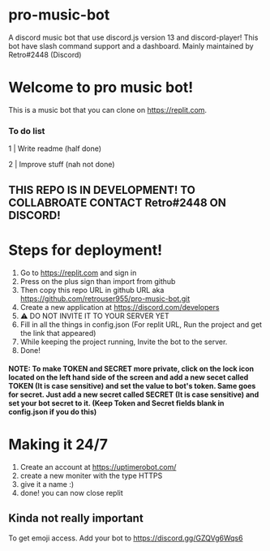 # pro-music-bot
A discord music bot that use discord.js version 13 and discord-player! This bot have slash command support and a dashboard. Mainly maintained by Retro#2448 (Discord)

# Welcome to pro music bot!

This is a music bot that you can clone on https://replit.com.

### To do list

1 | Write readme (half done)


2 | Improve stuff (nah not done)

## THIS REPO IS IN DEVELOPMENT! TO COLLABROATE CONTACT Retro#2448 ON DISCORD!

# Steps for deployment!


1. Go to https://replit.com and sign in
2. Press on the plus sign than import from github
3. Then copy this repo URL in github URL aka https://github.com/retrouser955/pro-music-bot.git
4. Create a new application at https://discord.com/developers
5. ⚠ DO NOT INVITE IT TO YOUR SERVER YET
6. Fill in all the things in config.json (For replit URL, Run the project and get the link that appeared)
7. While keeping the project running, Invite the bot to the server.
8. Done!

#### NOTE: To make TOKEN and SECRET more private, click on the lock icon located on the left hand side of the screen and add a new secet called TOKEN (It is case sensitive) and set the value to bot's token. Same goes for secret. Just add a new secret called SECRET (It is case sensitive) and set your bot secret to it. (Keep Token and Secret fields blank in config.json if you do this)

# Making it 24/7

1. Create an account at https://uptimerobot.com/
2. create a new moniter with the type HTTPS
3. give it a name :)
4. done! you can now close replit

## Kinda not really important

To get emoji access. Add your bot to https://discord.gg/GZQVg6Wqs6
